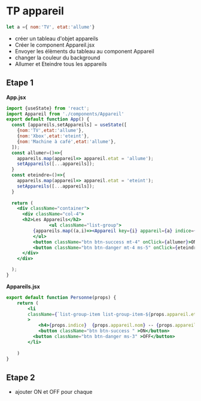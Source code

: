 # TP appareil
```js
let a ={ nom:'TV', etat:'allume'}
```

- créer un tableau d'objet appareils
- Créer le component Appareil.jsx
- Envoyer les élèments du tableau au component Appareil
- changer la couleur du background
- Allumer et Eteindre tous les appareils


## Etape 1
**App.jsx**
```jsx
import {useState} from 'react';
import Appareil from './components/Appareil'
export default function App() {
  const [appareils,setAppareils] = useState([
    {nom:'TV',etat:'allume'},
    {nom:'Xbox',etat:'eteint'},
    {nom:'Machine à café',etat:'allume'},
  ]);
  const allumer=()=>{
    appareils.map(appareil=> appareil.etat = 'allume');
    setAppareils([...appareils]);
  }
  const eteindre=()=>{
    appareils.map(appareil=> appareil.etat = 'eteint');
    setAppareils([...appareils]);
  }
 
  return (
    <div className="container">
      <div className="col-4">
      <h2>Les Appareils</h2>
				<ul className="list-group">
          {appareils.map((a,i)=><Appareil key={i} appareil={a} indice={i}/>)}
          </ul>
          <button className="btn btn-success mt-4" onClick={allumer}>ON</button>
          <button className="btn btn-danger mt-4 ms-5" onClick={eteindre}>OFF</button>
      </div>
    </div>

  );
}
```
**Appareils.jsx**
```jsx
export default function Personne(props) {
    return (
        <li 
        className={`list-group-item list-group-item-${props.appareil.etat == 'allume' ? 'success':'danger' }`}
        >
            <h4>{props.indice}  {props.appareil.nom} -- {props.appareil.etat}</h4>
            <button className="btn btn-success " >ON</button>
          <button className="btn btn-danger ms-3" >OFF</button>
        </li>
        
    )
}
```

## Etape 2
- ajouter ON et OFF pour chaque 